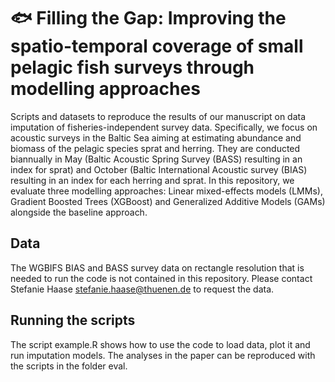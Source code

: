 # 🐟 Filling the Gap: Improving the spatio-temporal coverage of small pelagic fish surveys through modelling approaches

Scripts and datasets to reproduce the results of our manuscript on data imputation of fisheries-independent survey data. Specifically, we focus on acoustic surveys in the Baltic Sea aiming at estimating abundance and biomass of the pelagic species sprat and herring. They are conducted biannually in May (Baltic Acoustic Spring Survey (BASS) resulting in an index for sprat) and October (Baltic International Acoustic survey (BIAS) resulting in an index for each herring and sprat. In this repository, we evaluate three modelling approaches: Linear mixed-effects models (LMMs), Gradient Boosted Trees (XGBoost) and Generalized Additive Models (GAMs) alongside the baseline approach. 

## Data

The WGBIFS BIAS and BASS survey data on rectangle resolution that is needed to run the code is not contained in this repository. Please contact Stefanie Haase <stefanie.haase@thuenen.de> to request the data. 

## Running the scripts

The script example.R shows how to use the code to load data, plot it and run imputation models. The analyses in the paper can be reproduced with the scripts in the folder eval. 
